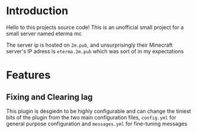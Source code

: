 # Introduction
Hello to this projects source code! This is an unofficial small project for a small server named eterma mc

The server ip is hosted on `2m.pub`, and unsurprisingly their Minecraft server's IP adress is `eterma.2m.pub` which was sort of in my expectations

# Features
## Fixing and Clearing lag
This plugin is desgiedn to be highly configurable and can change the tiniest bits of the plugin from the two main configuration files, `config.yml` for general purpose configuration and `messages.yml` for fine-tuning messages
